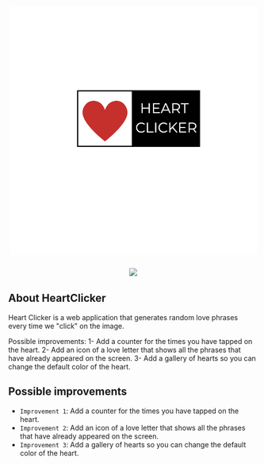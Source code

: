 #
<h1 align="center"> 
   <img src="img/logo.png"> 
</h1>

<p align="center">
   <img src="https://img.shields.io/badge/STATUS-EN%20DESAROLLO-green">
</p>

## About HeartClicker

Heart Clicker is a web application that generates random love phrases every time we "click" on the image.

Possible improvements:
1- Add a counter for the times you have tapped on the heart.
2- Add an icon of a love letter that shows all the phrases that have already appeared on the screen.
3- Add a gallery of hearts so you can change the default color of the heart.


## Possible improvements

- `Improvement 1`: Add a counter for the times you have tapped on the heart.
- `Improvement 2`: Add an icon of a love letter that shows all the phrases that have already appeared on the screen.
- `Improvement 3`: Add a gallery of hearts so you can change the default color of the heart.